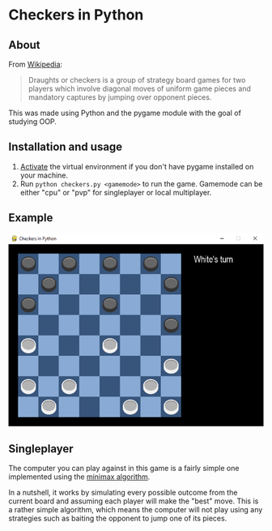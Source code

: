# Checkers in Python

## About
From [Wikipedia](https://en.wikipedia.org/wiki/Draughts):
>Draughts or checkers is a group of strategy board games for two players which involve diagonal moves of uniform game pieces and mandatory captures by jumping over opponent pieces.

This was made using Python and the pygame module with the goal of studying OOP.


## Installation and usage
1. [Activate](https://virtualenv.pypa.io/en/latest/user_guide.html#activators) the virtual environment if you don't have pygame installed on your machine.
2. Run `python checkers.py <gamemode>` to run the game. Gamemode can be either "cpu" or "pvp" for singleplayer or local multiplayer.


## Example

![Screenshot of the game](preview/screenshot.png)


## Singleplayer
The computer you can play against in this game is a fairly simple one implemented using the [minimax algorithm](https://en.wikipedia.org/wiki/Minimax).

In a nutshell, it works by simulating every possible outcome from the current board and assuming each player will make the "best" move.
This is a rather simple algorithm, which means the computer will not play using any strategies such as baiting the opponent to jump one of its pieces.